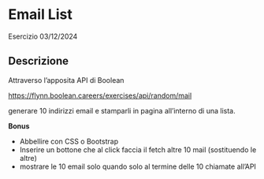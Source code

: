 Email List
===
Esercizio 03/12/2024
## Descrizione
Attraverso l’apposita API di Boolean

https://flynn.boolean.careers/exercises/api/random/mail

generare 10 indirizzi email e stamparli in pagina all’interno di una lista.

**Bonus**
- Abbellire con CSS o Bootstrap
- Inserire un bottone che al click faccia il fetch altre 10 mail (sostituendo le altre)
- mostrare le 10 email solo quando solo al termine delle 10 chiamate all’API
